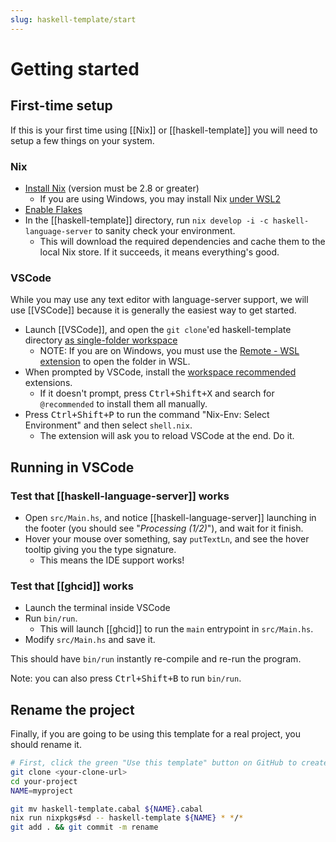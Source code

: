 ```yaml
---
slug: haskell-template/start
---
```


# Getting started

## First-time setup

If this is your first time using [[Nix]] or [[haskell-template]] you will need to setup a few things on your system.

### Nix

- [Install Nix](https://nixos.org/download.html) (version must be 2.8 or greater) 
    - If you are using Windows, you may install Nix [under WSL2](https://nixos.wiki/wiki/Nix_Installation_Guide#Windows_Subsystem_for_Linux_.28WSL.29) 
- [Enable Flakes](https://nixos.wiki/wiki/Flakes#Enable_flakes)
- In the [[haskell-template]] directory, run `nix develop -i -c haskell-language-server` to sanity check your environment.
  - This will download the required dependencies and cache them to the local Nix store. If it succeeds, it means everything's good.

### VSCode

While you may use any text editor with language-server support, we will use [[VSCode]] because it is generally the easiest way to get started.

- Launch [[VSCode]], and open the `git clone`'ed haskell-template directory [as single-folder workspace](https://code.visualstudio.com/docs/editor/workspaces#_singlefolder-workspaces)
  - NOTE: If you are on Windows, you must use the [Remote - WSL extension](https://marketplace.visualstudio.com/items?itemName=ms-vscode-remote.remote-wsl) to open the folder in WSL.
- When prompted by VSCode, install the [workspace recommended](https://code.visualstudio.com/docs/editor/extension-marketplace#_workspace-recommended-extensions) extensions.
    - If it doesn't prompt, press <kbd>Ctrl+Shift+X</kbd> and search for `@recommended` to install them all manually.
- Press <kbd>Ctrl+Shift+P</kbd> to run the command "Nix-Env: Select Environment" and then select `shell.nix`. 
     - The extension will ask you to reload VSCode at the end. Do it.

## Running in VSCode

### Test that [[haskell-language-server]] works

- Open `src/Main.hs`, and notice [[haskell-language-server]] launching in the footer (you should see "*Processing (1/2)*"), and wait for it finish.
- Hover your mouse over something, say `putTextLn`, and see the hover tooltip giving you the type signature.
    - This means the IDE support works!

### Test that [[ghcid]] works

- Launch the terminal inside VSCode
- Run `bin/run`.
    - This will launch [[ghcid]] to run the `main` entrypoint in `src/Main.hs`. 
- Modify `src/Main.hs` and save it.

This should have `bin/run` instantly re-compile and re-run the program.

Note: you can also press <kbd>Ctrl+Shift+B</kbd> to run `bin/run`.

## Rename the project

Finally, if you are going to be using this template for a real project, you should rename it.

```sh
# First, click the green "Use this template" button on GitHub to create your copy.
git clone <your-clone-url>
cd your-project
NAME=myproject

git mv haskell-template.cabal ${NAME}.cabal
nix run nixpkgs#sd -- haskell-template ${NAME} * */*
git add . && git commit -m rename
```